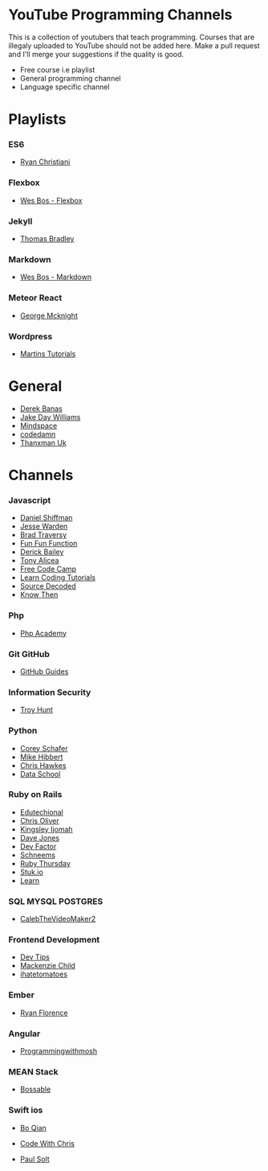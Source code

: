 # YouTube Programming Channels

This is a collection of youtubers that teach programming. Courses that are illegaly uploaded to YouTube should not be added here. Make a pull request and I'll merge your suggestions if the quality is good.
  - Free course i.e playlist
  - General programming channel
  - Language specific channel

# Playlists

### ES6
- [Ryan Christiani]

### Flexbox
- [Wes Bos - Flexbox]

### Jekyll
- [Thomas Bradley]

### Markdown
- [Wes Bos - Markdown]

### Meteor React
- [George Mcknight]

### Wordpress
- [Martins Tutorials]

# General
- [Derek Banas]
- [Jake Day Williams]
- [Mindspace]
- [codedamn]
- [Thanxman Uk]

# Channels

### Javascript
- [Daniel Shiffman]
- [Jesse Warden]
- [Brad Traversy]
- [Fun Fun Function]
- [Derick Bailey]
- [Tony Alicea]
- [Free Code Camp]
- [Learn Coding Tutorials]
- [Source Decoded]
- [Know Then]

### Php
- [Php Academy]

### Git GitHub
- [GitHub Guides]

### Information Security
- [Troy Hunt]

### Python
- [Corey Schafer]
- [Mike Hibbert]
- [Chris Hawkes]
- [Data School]

### Ruby on Rails
- [Edutechional]
- [Chris Oliver]
- [Kingsley Ijomah]
- [Dave Jones]
- [Dev Factor]
- [Schneems]
- [Ruby Thursday]
- [Stuk.io]
- [Learn]

### SQL MYSQL POSTGRES
- [CalebTheVideoMaker2]

### Frontend Development
- [Dev Tips]
- [Mackenzie Child]
- [ihatetomatoes]

### Ember
- [Ryan Florence]

### Angular
- [Programmingwithmosh]

### MEAN Stack
- [Bossable]

### Swift ios
- [Bo Qian]
- [Code With Chris]
- [Paul Solt]



   [Corey Schafer]: <https://www.youtube.com/user/schafer5/>
   [Mindspace]: <https://www.youtube.com/channel/UCSJbGtTlrDami-tDGPUV9-w/>
   [George Mcknight]: <https://www.youtube.com/playlist?list=PLKfAG4yMwKkSTkCFX7HXG5GAN-fvGAQqY>
   [Paul Solt]: <https://www.youtube.com/user/PaulSolt/>
   [Schneems]: <https://www.youtube.com/user/schneems/>
   [Jake Day Williams]: <https://www.youtube.com/user/JakeDayWilliams/>
   [GitHub Guides]: <https://www.youtube.com/user/GitHubGuides/>
   [Source Decoded]: <https://www.youtube.com/channel/UCl0hPcsUmeld49qmWWSQKOg/>
   [Code With Chris]: <https://www.youtube.com/user/CodeWithChris/>
   [Data School]: <https://www.youtube.com/user/dataschool/>
   [Dev Tips]: <https://www.youtube.com/user/DevTipsForDesigners>
   [Mackenzie Child]: <https://www.youtube.com/user/mackenziechild/>
   [Bossable]: <https://www.youtube.com/channel/UCluB4lRmX_unr4Tdw-vCygQ>
   [Edutechional]: <https://www.youtube.com/channel/UCgGf1eq52dPTVuf1Njb57Hw>
   [Chris Oliver]: <https://www.youtube.com/user/TheOneMrO/>
   [Programmingwithmosh]: <https://www.youtube.com/user/programmingwithmosh/>
   [Mike Hibbert]: <https://www.youtube.com/user/MickeySoFine1972/>
   [Daniel Shiffman]: <https://www.youtube.com/channel/UCvjgXvBlbQiydffZU7m1_aw>
   [Kingsley Ijomah]: <https://www.youtube.com/channel/UCkHlNRnJ510CliLJ2na5OEA>
   [Ryan Florence]: <https://www.youtube.com/user/rpflorence1/>
   [Jesse Warden]: <https://www.youtube.com/channel/UCzBDmYcmynHX7mELvD0sWEA>
   [Chris Hawkes]: <https://www.youtube.com/channel/UCfV36TX5AejfAGIbtwTc7Zw>
   [Brad Traversy]: <https://www.youtube.com/user/TechGuyWeb/>
   [Bo Qian]: <https://www.youtube.com/channel/UCEOGtxYTB6vo6MQ-WQ9W_nQ>
   [Php Academy]: <https://www.youtube.com/user/phpacademy/>
   [Wes Bos - Flexbox]: <https://www.youtube.com/playlist?list=PLu8EoSxDXHP7xj_y6NIAhy0wuCd4uVdid>
   [Wes Bos - Markdown]: <https://www.youtube.com/playlist?list=PLu8EoSxDXHP7v7K5nZSMo9XWidbJ_Bns3>
   [Thomas Bradley]: <https://www.youtube.com/playlist?list=PLWjCJDeWfDdfVEcLGAfdJn_HXyM4Y7_k->
   [Dave Jones]: <https://www.youtube.com/channel/UCdJN-70DPKdJeM1ellssAEw>
   [CalebTheVideoMaker2]: <https://www.youtube.com/user/CalebTheVideoMaker2>
   [ihatetomatoes]: <https://www.youtube.com/user/ihatetomatoesblog>
   [Ryan Christiani]: <https://www.youtube.com/user/Mrgexal/>
   [Dev Factor]: <https://www.youtube.com/user/devfactor/>
   [Derek Banas]: <https://www.youtube.com/user/derekbanas/>
   [Fun Fun Function]: <https://www.youtube.com/channel/UCO1cgjhGzsSYb1rsB4bFe4Q/>
   [Troy Hunt]: <https://www.youtube.com/user/troyhuntdotcom/>
   [Derick Bailey]: <https://www.youtube.com/user/derickbailey/>
   [Tony Alicea]: <https://www.youtube.com/channel/UCsFmLpSNJuFzpKqdEj5jeHw/>
   [Free Code Camp]: <https://www.youtube.com/channel/UC8butISFwT-Wl7EV0hUK0BQ/>
   [Martins Tutorials]: <https://www.youtube.com/playlist?list=PL5Dq9xKbrI3BxgI4Q7TpUkle30nhYDBNY/>
   [Learn Coding Tutorials]: <https://www.youtube.com/channel/UC8Szh5ZJeGFBWyqKyTCVPpA>
   [Know Then]: <https://www.youtube.com/channel/UC4nNCN49Fxexd30qtbzPDkg/>
   [Ruby Thursday]: <https://www.youtube.com/channel/UCgbzly83EZoSVjBIf9sNw5A/>
   [codedamn]: <https://www.youtube.com/channel/UCJUmE61LxhbhudzUugHL2wQ/>
   [Thanxman Uk]: <https://www.youtube.com/channel/UCMrnXo9l5AxkjTPDdHOWqvQ/>
   [Stuk.io]: <https://www.youtube.com/channel/UCI7E0Jlf4CGk2z9RMsd_aVw/>
   [Learn]: <https://www.youtube.com/channel/UCHywZuBJRKBch4BcXvsRI7Q>



